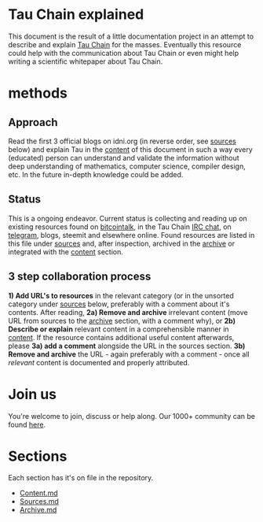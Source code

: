 # Tau Chain explained
This document is the result of a little documentation project in an attempt to describe and explain [Tau Chain](https://github.com/IDNI/) for the masses. Eventually this resource could help with the communication about Tau Chain or even might help writing a scientific whitepaper about Tau Chain.
# methods
## Approach
Read the first 3 official blogs on idni.org (in reverse order, see [sources](Sources.md) below) and explain Tau in the [content](Content.md) of this document in such a way every (educated) person can understand and validate the information without deep understanding of mathematics, computer science, compiler design, etc. In the future in-depth knowledge could be added.
## Status
This is a ongoing endeavor. Current status is collecting and reading up on existing resources found on [bitcointalk](https://bitcointalk.org/index.php?topic=950309.0), in the Tau Chain [IRC chat](https://webchat.freenode.net/?channels=##idni), on [telegram](https://t.me/tauchain), blogs, steemit and elsewhere online. Found resources are listed in this file under [sources](Sources.md) and, after inspection, archived in the [archive](Archive.md) or integrated with the [content](Content.md) section.
## 3 step collaboration process
**1) Add URL's to resources** in the relevant category (or in the unsorted category under [sources](Sources.md) below, preferably with a comment about it's contents. After reading, **2a) Remove and archive** irrelevant content (move URL from sources to the [archive](Archive.md) section, with a comment why), or **2b) Describe or explain** relevant content in a comprehensible manner in [content](Content.md). If the resource contains additional useful content afterwards, please **3a) add a comment** alongside the URL in the sources section. **3b) Remove and archive** the URL - again preferably with a comment - once all *relevant* content is documented and properly attributed.
# Join us
You're welcome to join, discuss or help along. Our 1000+ community can be found [here](https://t.me/tauchain).
# Sections
Each section has it's on file in the repository.
* [Content.md](Content.md)
* [Sources.md](Sources.md)
* [Archive.md](Archive.md)

